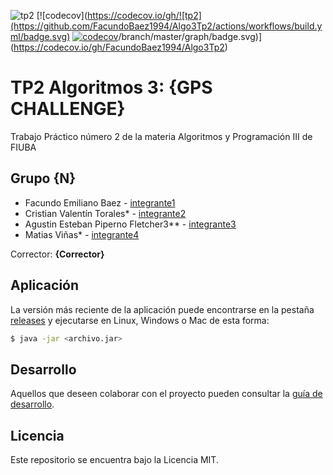 ![tp2](https://github.com/FacundoBaez1994/Algo3Tp2/actions/workflows/build.yml/badge.svg) [![codecov](https://codecov.io/gh/![tp2](https://github.com/FacundoBaez1994/Algo3Tp2/actions/workflows/build.yml/badge.svg) [![codecov](https://codecov.io/gh/FacundoBaez1994/Algo3Tp2/branch/master/graph/badge.svg)](https://codecov.io/gh/FacundoBaez1994/Algo3Tp2)/branch/master/graph/badge.svg)](https://codecov.io/gh/FacundoBaez1994/Algo3Tp2)

# TP2 Algoritmos 3: {GPS CHALLENGE} 

Trabajo Práctico número 2 de la materia Algoritmos y Programación III de FIUBA

## Grupo {N}

* Facundo Emiliano Baez - [integrante1](https://github.com/FacundoBaez1994)
* Cristian Valentín Torales* - [integrante2](https://github.com/cvtorales)
*  Agustin Esteban Piperno Fletcher3** - [integrante3](https://github.com/agustinpiperno)
* Matias Viñas* - [integrante4](https://github.com/matiasviñas)

Corrector: **{Corrector}**

## Aplicación

La versión más reciente de la aplicación puede encontrarse en la pestaña [releases](https://github.com/FacundoBaez1994/Algo3Tp2/releases/latest) y ejecutarse en Linux, Windows o Mac de esta forma:

```bash
$ java -jar <archivo.jar>
```

## Desarrollo

Aquellos que deseen colaborar con el proyecto pueden consultar la [guía de desarrollo](./docs/Desarrollo.md).

## Licencia

Este repositorio se encuentra bajo la Licencia MIT.
